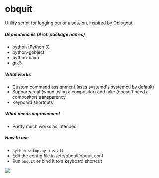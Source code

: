 # obquit
Utility script for logging out of a session, inspired by Oblogout.

##### Dependencies (Arch package names)
* python (Python 3)
* python-gobject
* python-cairo
* gtk3

##### What works
- Custom command assignment (uses systemd's systemctl by default)
- Supports real (when using a compositor) and fake (doesn't need a compositor) transparency
- Keyboard shortcuts

##### What needs improvement
- Pretty much works as intended

##### How to use
- `python setup.py install`
- Edit the config file in /etc/obquit/obquit.conf
- Run `obquit` or bind it to a keyboard shortcut

![](http://s15.postimg.org/ifenvwm4b/image.png)
